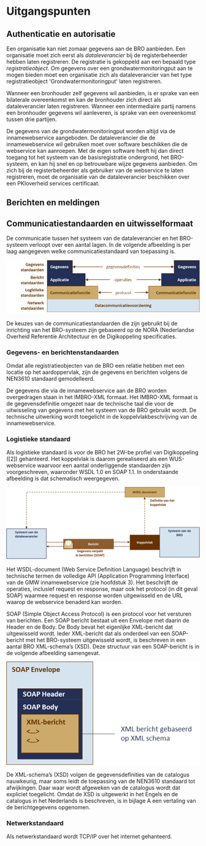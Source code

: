 # Uitgangspunten

## Authenticatie en autorisatie
Een organisatie kan niet zomaar gegevens aan de BRO aanbieden. Een organisatie moet zich eerst als *dataleverancier* bij de registerbeheerder hebben laten registreren. De registratie is gekoppeld aan een bepaald type *registratieobject*. Om gegevens over een grondwatermonitoringput aan te mogen bieden moet een organisatie zich als dataleverancier van het type registratieobject 'Grondwatermonitoringput' laten registreren.

Wanneer een bronhouder zelf gegevens wil aanbieden, is er sprake van een bilaterale overeenkomst en kan de bronhouder zich direct als dataleverancier laten registreren. Wanneer een intermediaire partij namens een bronhouder gegevens wil aanleveren, is sprake van een overeenkomst tussen drie partijen.

De gegevens van de grondwatermonitoringput worden altijd via de innamewebservice aangeboden. De dataleverancier die de innamewebservice wil gebruiken moet over software beschikken die de webservice kan aanroepen. Met de eigen software heeft hij dan direct toegang tot het systeem van de basisregistratie ondergrond, het BRO-systeem, en kan hij snel en op betrouwbare wijze gegevens aanbieden.
Om zich bij de registerbeheerder als gebruiker van de webservice te laten registreren, moet de organisatie van de dataleverancier beschikken over een PKIoverheid services certificaat.

## Berichten en meldingen


## Communicatiestandaarden en uitwisselformaat
De communicatie tussen het systeem van de dataleverancier en het BRO-systeem verloopt over een aantal lagen. In de volgende afbeelding is per laag aangegeven welke communicatiestandaard van toepassing is.

![Communicatiestandaarden](media/CommunicatieStandaarden.png)

De keuzes van de communicatiestandaarden die zijn gebruikt bij de inrichting van het BRO-systeem zijn gebaseerd op de NORA (Nederlandse Overheid Referentie Architectuur en de Digikoppeling specificaties. 
### Gegevens- en berichtenstandaarden
Omdat alle registratieobjecten van de BRO een relatie hebben met een locatie op het aardoppervlak, zijn de gegevens en berichten volgens de NEN3610 standaard gemodelleerd.

De gegevens die via de innamewebservice aan de BRO worden overgedragen staan in het IMBRO-XML formaat. Het IMBRO-XML formaat is de gegevensdefinitie omgezet naar de technische taal die voor de uitwisseling van gegevens met het systeem van de BRO gebruikt wordt. De technische uitwerking wordt toegelicht in de koppelvlakbeschrijving van de innamewebservice.

### Logistieke standaard
Als logistieke standaard is voor de BRO het 2W-be profiel van Digikoppeling ([2]) gehanteerd. Het koppelvlak is daarom gerealiseerd als een WUS-webservice waarvoor een aantal onderliggende standaarden zijn voorgeschreven, waaronder WSDL 1.0 en SOAP 1.1. In onderstaande afbeelding is dat schematisch weergegeven.

![LogistiekeStandaard](media/LogistiekStandaard.png)

Het WSDL-document (Web Service Definition Language) beschrijft in technische termen de volledige API (Application Programming Interface) van de GMW innamewebservice (zie hoofdstuk 3). Het beschrijft de operaties, inclusief request en response, maar ook het protocol (in dit geval SOAP) waarmee request en response worden uitgewisseld en de URL waarop de webservice benaderd kan worden.

SOAP (Simple Object Access Protocol) is een protocol voor het versturen van berichten. Een SOAP bericht bestaat uit een Envelope met daarin de Header en de Body. De Body bevat het eigenlijke XML-bericht dat uitgewisseld wordt. Ieder XML-bericht dat als onderdeel van een SOAP-bericht met het BRO-systeem uitgewisseld wordt, is beschreven in een aantal BRO XML-schema’s (XSD). Deze structuur van een SOAP-bericht is in de volgende afbeelding samengevat.

![SOAP](media/SOAPEnvelop.png)

De XML-schema’s (XSD) volgen de gegevensdefinities van de catalogus nauwkeurig, maar soms leidt de toepassing van de NEN3610 standaard tot afwijkingen. Daar waar wordt afgeweken van de catalogus wordt dat expliciet toegelicht. Omdat de XSD is uitgewerkt in het Engels en de catalogus in het Nederlands is beschreven, is in bijlage A een vertaling van de berichtgegevens opgenomen.
### Netwerkstandaard
Als netwerkstandaard wordt TCP/IP over het internet gehanteerd.
